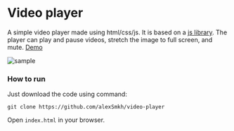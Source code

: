 # Video player

A simple video player made using html/css/js. It is based on a <a href="https://github.com/devmanorg/video-player-jslib" target="_blank">js library</a>. The player can play and pause videos, stretch the image to full screen, and mute.
[Demo](https://alexsmkh.github.io/video-player/)


![sample](sample.gif)


### How to run

Just download the code using command:
```text
git clone https://github.com/alexSmkh/video-player
```

Open `index.html` in your browser.